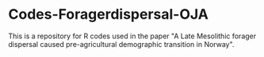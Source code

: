 # Codes-Foragerdispersal-OJA
This is a repository for R codes used in the paper "A Late Mesolithic forager dispersal caused pre-agricultural demographic transition in Norway".
